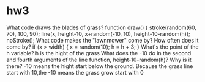# hw3
What code draws the blades of grass?
function draw() {
  stroke(random(60, 70), 100, 90);
  line(x, height-10, x+random(-10, 10), height-10-random(h));
  noStroke();
  What code makes the "lawnmower" come by? How often does it come by?
  if (x > width) {
    x = random(10);
    h = h + 3;
  }
  What's the point of the h variable?
  h is the hight of the grass
  What does the -10 do in the second and fourth arguments of the line function, height-10-random(h)? Why is it there?
  -10 means the hight start below the ground. Because the grass line start with 10,the -10 means the grass grow start with 0
  
